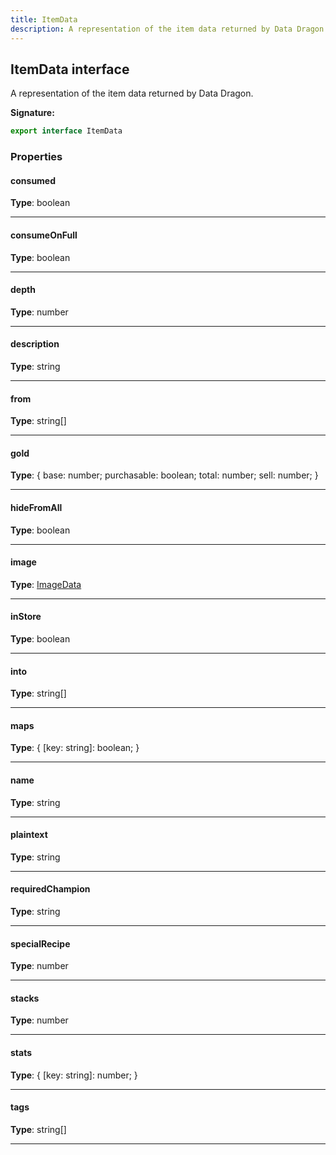 ```yaml
---
title: ItemData
description: A representation of the item data returned by Data Dragon.
---
```


## ItemData interface

A representation of the item data returned by Data Dragon.

**Signature:**

```ts
export interface ItemData 
```

### Properties

#### consumed



**Type**: boolean

---

#### consumeOnFull



**Type**: boolean

---

#### depth



**Type**: number

---

#### description



**Type**: string

---

#### from



**Type**: string[]

---

#### gold



**Type**: {         base: number;         purchasable: boolean;         total: number;         sell: number;     }

---

#### hideFromAll



**Type**: boolean

---

#### image



**Type**: [ImageData](/shieldbow/api/ImageData.md)

---

#### inStore



**Type**: boolean

---

#### into



**Type**: string[]

---

#### maps



**Type**: {         [key: string]: boolean;     }

---

#### name



**Type**: string

---

#### plaintext



**Type**: string

---

#### requiredChampion



**Type**: string

---

#### specialRecipe



**Type**: number

---

#### stacks



**Type**: number

---

#### stats



**Type**: {         [key: string]: number;     }

---

#### tags



**Type**: string[]

---

